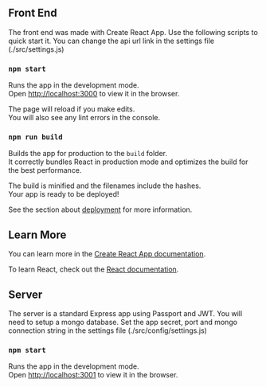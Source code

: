 ## Front End

The front end was made with Create React App. Use the following scripts to quick start it. You can change the api url link in the settings file (./src/settings.js)

### `npm start`

Runs the app in the development mode.<br>
Open [http://localhost:3000](http://localhost:3000) to view it in the browser.

The page will reload if you make edits.<br>
You will also see any lint errors in the console.

### `npm run build`

Builds the app for production to the `build` folder.<br>
It correctly bundles React in production mode and optimizes the build for the best performance.

The build is minified and the filenames include the hashes.<br>
Your app is ready to be deployed!

See the section about [deployment](https://facebook.github.io/create-react-app/docs/deployment) for more information.

## Learn More

You can learn more in the [Create React App documentation](https://facebook.github.io/create-react-app/docs/getting-started).

To learn React, check out the [React documentation](https://reactjs.org/).


## Server

The server is a standard Express app using Passport and JWT. You will need to setup a mongo database. Set the app secret, port and mongo connection string in the settings file (./src/config/settings.js)

### `npm start`

Runs the app in the development mode.<br>
Open [http://localhost:3001](http://localhost:3001) to view it in the browser.
